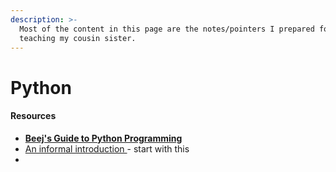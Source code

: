 ```yaml
---
description: >-
  Most of the content in this page are the notes/pointers I prepared for
  teaching my cousin sister.
---
```


# Python

#### Resources

* [**Beej's Guide to Python Programming**](https://beej.us/guide/bgpython/)
* [An informal introduction ](https://docs.python.org/3/tutorial/introduction.html)  - start with this
* 


